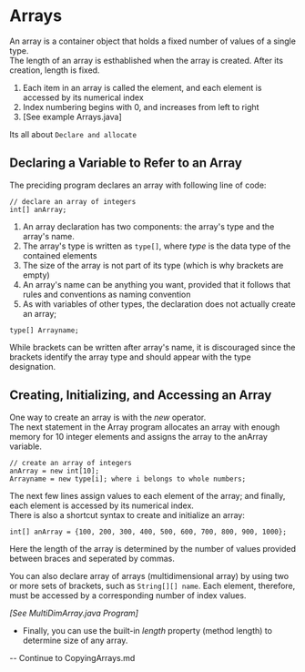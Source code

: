 # Arrays
An array is a container object that holds a fixed number of values of a single type.<br>
The length of an array is esthablished when the array is created. After its creation, length is fixed.<br>
1. Each item in an array is called the element, and each element is accessed by its numerical index
2. Index numbering begins with 0, and increases from left to right
3. [See example Arrays.java]

Its all about ```Declare and allocate```
	
## Declaring a Variable to Refer to an Array
The preciding program declares an array with following line of code:
``` 
// declare an array of integers
int[] anArray;
```

1. An array declaration has two components: the array's type and the array's name.
2. The array's type is written as ```type[]```, where *type* is the data type of the contained elements
3. The size of the array is not part of its type (which is why brackets are empty)
4. An array's name can be anything you want, provided that it follows that rules and conventions as naming convention
5. As with variables of other types, the declaration does not actually create an array;
```
type[] Arrayname;
```
While brackets can be written after array's name, it is discouraged since the brackets identify the array type and should appear with the type designation.

## Creating, Initializing, and Accessing an Array
One way to create an array is with the *new* operator.<br>
The next statement in the Array program allocates an array with enough memory for 10 integer elements and assigns the array to the anArray variable.<br>
```
// create an array of integers
anArray = new int[10];
Arrayname = new type[i]; where i belongs to whole numbers;
```

The next few lines assign values to each element of the array; and finally, each element is accessed by its numerical index.<br>
There is also a shortcut syntax to create and initialize an array:
```
int[] anArray = {100, 200, 300, 400, 500, 600, 700, 800, 900, 1000};
```
Here the length of the array is determined by the number of values provided between braces and seperated by commas.<br>

You can also declare array of arrays (multidimensional array) by using two or more sets of brackets, such as ```String[][] name```. Each element, therefore, must be accessed by a corresponding number of index values.

*[See MultiDimArray.java Program]*
* Finally, you can use the built-in *length* property (method length) to determine size of any array.

-- Continue to CopyingArrays.md


